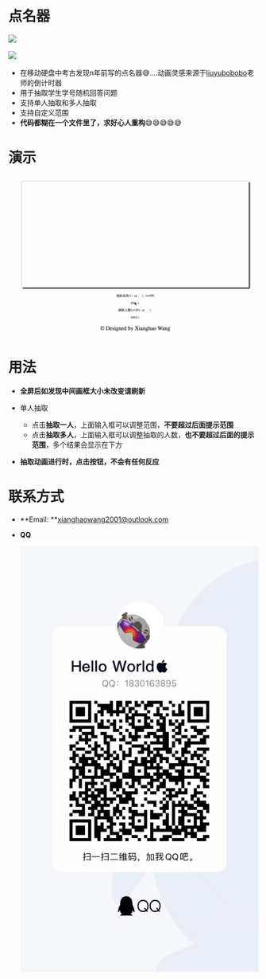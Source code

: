 # 点名器

![](https://img.shields.io/badge/JavaScript-323330?style=for-the-badge&logo=javascript&logoColor=F7DF1E)

![](https://img.shields.io/badge/license-MIT-green)

* 在移动硬盘中考古发现n年前写的点名器😅....动画灵感来源于[liuyubobobo](https://www.imooc.com/u/108955/courses?sort=publish)老师的倒计时器
* 用于抽取学生学号随机回答问题
* 支持单人抽取和多人抽取
* 支持自定义范围
* **代码都糊在一个文件里了，求好心人重构**😅😅😅😅😅

# 演示

![](imgs/demonstration.gif)

# 用法

* **全屏后如发现中间画框大小未改变请刷新**

* 单人抽取
  * 点击**抽取一人**，上面输入框可以调整范围，**不要超过后面提示范围**
  * 点击**抽取多人**，上面输入框可以调整抽取的人数，**也不要超过后面的提示范围**，多个结果会显示在下方
* **抽取动画进行时，点击按钮，不会有任何反应**



# 联系方式

* **Email: **[xianghaowang2001@outlook.com](mailto:xianghaowang2001@outlook.com)

* **QQ**

  ![](imgs/qq.jpeg)

  

